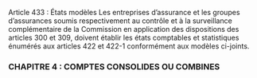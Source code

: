 Article 433 : États modèles
Les entreprises d’assurance et les groupes d’assurances soumis respectivement au contrôle et à la surveillance complémentaire de la Commission en application des dispositions des articles 300 et 309, doivent établir les états comptables et statistiques énumérés aux articles 422 et 422-1 conformément aux modèles ci-joints.
### CHAPITRE 4 : COMPTES CONSOLIDES OU COMBINES